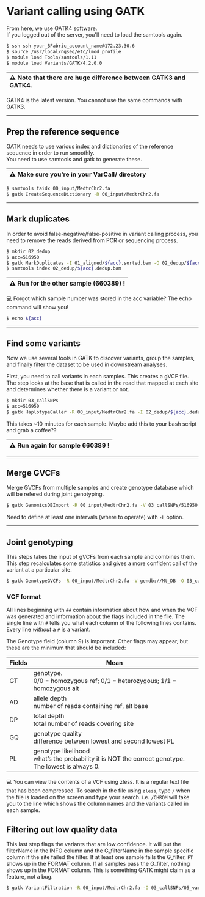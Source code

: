 # Variant calling using GATK

From here, we use GATK4 software.  
If you logged out of the server, you'll need to load the samtools again.

```bash
$ ssh ssh your_BFabric_account_name@172.23.30.6 
$ source /usr/local/ngseq/etc/lmod_profile
$ module load Tools/samtools/1.11
$ module load Variants/GATK/4.2.0.0
```

| :warning: Note that there are huge difference between GATK3 and GATK4. |
| :--------------------------------------------------------------------- |

 GATK4 is the latest version. You cannot use the same commands with GATK3.

* * *

## Prep the reference sequence

GATK needs to use various index and dictionaries of the reference sequence in order to run smoothly.  
You need to use samtools and gatk to generate these.

| :warning: Make sure you're in your VarCall/ directory |
| ----------------------------------------------------- |

```bash
$ samtools faidx 00_input/MedtrChr2.fa
$ gatk CreateSequenceDictionary -R 00_input/MedtrChr2.fa
```

* * *

## Mark duplicates

In order to avoid false-negative/false-positive in variant calling process, you need to remove the reads derived from PCR or sequencing process.

```bash
$ mkdir 02_dedup
$ acc=516950
$ gatk MarkDuplicates -I 01_aligned/${acc}.sorted.bam -O 02_dedup/${acc}.dedup.bam -M 02_dedup/${acc}.metrics    
$ samtools index 02_dedup/${acc}.dedup.bam
```

| :warning: Run for the other sample (660389) ! |
| --------------------------------------------- |

:computer: Forgot which sample number was stored in the acc variable? The echo command will show you!

```bash
$ echo ${acc}
```

* * *

## Find some variants

Now we use several tools in GATK to discover variants, group the samples, and finally filter the dataset to be used in downstream analyses.

First, you need to call variants in each samples. This creates a gVCF file. The step looks at the base that is called in the read that mapped at each site and determines whether there is a variant or not.

```bash
$ mkdir 03_callSNPs
$ acc=516950
$ gatk HaplotypeCaller -R 00_input/MedtrChr2.fa -I 02_dedup/${acc}.dedup.bam -ERC GVCF -O 03_callSNPs/${acc}.g.vcf.gz
```

This takes ~10 minutes for each sample. Maybe add this to your bash script and grab a coffee??

| :warning: Run again for sample 660389 ! |
| --------------------------------------- |

* * *

## Merge GVCFs

Merge GVCFs from multiple samples and create genotype database which will be refered during joint genotyping.

```bash
$ gatk GenomicsDBImport -R 00_input/MedtrChr2.fa -V 03_callSNPs/516950.g.vcf.gz -V 03_callSNPs/660389.g.vcf.gz -L chr2 --genomicsdb-workspace-path Mt_DB 

```

Need to define at least one intervals (where to operate) with `-L` option.

* * *

## Joint genotyping

This steps takes the input of gVCFs from each sample and combines them. This step recalculates some statistics and gives a more confident call of the variant at a particular site.

```bash
$ gatk GenotypeGVCFs -R 00_input/MedtrChr2.fa -V gendb://Mt_DB -O 03_callSNPs/04_raw_variants.vcf.gz
```

### VCF format

All lines beginning with `##` contain information about how and when the VCF was generated and information about the flags included in the file. The single line with `#` tells you what each column of the following lines contains. Every line _without_ a `#` is a variant.

The Genotype field (column 9) is important. Other flags may appear, but these are the minimum that should be included:

| Fields | Mean                                                                                                   |
| ------ | ------------------------------------------------------------------------------------------------------ |
| GT     | genotype. <br>0/0 = homozygous ref; 0/1 = heterozygous; 1/1 = homozygous alt                           |
| AD     | allele depth<br> number of reads containing ref, alt base                                              |
| DP     | total depth<br> total number of reads covering site                                                    |
| GQ     | genotype quality<br> difference between lowest and second lowest PL                                    |
| PL     | genotype likelihood<br> what’s the probability it is NOT the correct genotype. The lowest is always 0. |

:computer: You can view the contents of a VCF using zless. It is a regular text file that has been compressed. To search in the file using `zless`, type `/` when the file is loaded on the screen and type your search. i.e. `/CHROM` will take you to the line which shows the column names and the variants called in each sample.

## Filtering out low quality data

This last step flags the variants that are low confidence. It will put the filterName in the INFO column and the G_filterName in the sample specific column if the site failed the filter. If at least one sample fails the G_filter, `FT` shows up in the FORMAT column. If all samples pass the G_filter, nothing shows up in the FORMAT column. This is something GATK might claim as a feature, not a bug.

```bash
$ gatk VariantFiltration -R 00_input/MedtrChr2.fa -O 03_callSNPs/05_variants_filtered.vcf.gz -V 03_callSNPs/04_raw_variants.vcf.gz -filter "QD < 2.0" --filter-name "QD" -filter "MQ < 30.0" --filter-name "MQ" -filter "MQRankSum < -15.0" --filter-name "MQRankSum" -filter "GQ < 20 || DP == 0 " --filter-name "GQ"
```

